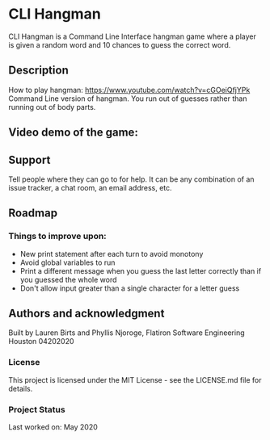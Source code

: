 # CLI Hangman

CLI Hangman is a Command Line Interface hangman game where a player is given a random word and 10 chances to guess the correct word. 

## Description

How to play hangman: https://www.youtube.com/watch?v=cGOeiQfjYPk
Command Line version of hangman. You run out of guesses rather than running out of body parts. 

## Video demo of the game: 

## Support

Tell people where they can go to for help. It can be any combination of an issue tracker, a chat room, an email address, etc.

## Roadmap

### Things to improve upon:
 - New print statement after each turn to avoid monotony
 - Avoid global variables to run
 - Print a different message when you guess the last letter correctly than if you guessed the whole word
 - Don't allow input greater than a single character for a letter guess

## Authors and acknowledgment
Built by Lauren Birts and Phyllis Njoroge, Flatiron Software Engineering Houston 04202020

### License
This project is licensed under the MIT License - see the LICENSE.md file for details.

### Project Status
 Last worked on: May 2020
